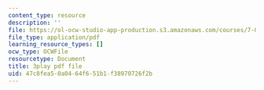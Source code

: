 ```yaml
---
content_type: resource
description: ''
file: https://ol-ocw-studio-app-production.s3.amazonaws.com/courses/7-01sc-fundamentals-of-biology-fall-2011/47c8fea50a0464f651b1f38970726f2b_OK7_ReXhVaQ.pdf
file_type: application/pdf
learning_resource_types: []
ocw_type: OCWFile
resourcetype: Document
title: 3play pdf file
uid: 47c8fea5-0a04-64f6-51b1-f38970726f2b
---
```


